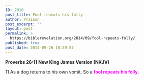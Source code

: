 ```yaml
---
ID: 2016
post_title: Fool repeats his folly
author: Praison
post_excerpt: ""
layout: post
permalink: >
  https://biblerevelation.org/2014/09/fool-repeats-folly/
published: true
post_date: 2014-09-26 10:39:57
---
```

<strong>Proverbs 26:11</strong>
<strong> New King James Version (NKJV)</strong>

11 As a dog returns to his own vomit,
So a <span style="color: #ff00ff;"><strong>fool repeats his folly</strong></span>.